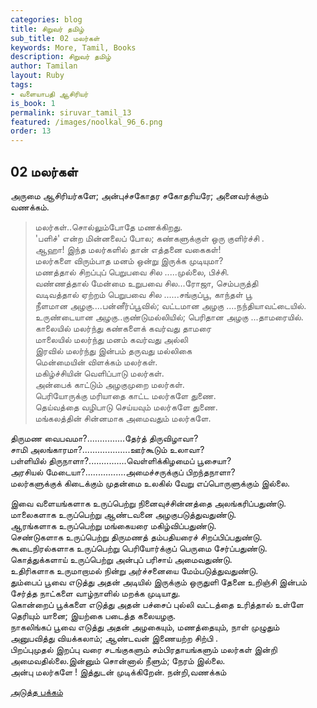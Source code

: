 ```yaml
---
categories: blog
title: சிறுவர் தமிழ்
sub_title: 02 மலர்கள்
keywords: More, Tamil, Books
description: சிறுவர் தமிழ்
author: Tamilan
layout: Ruby
tags:
- வளையாபதி ஆசிரியர்
is_book: 1
permalink: siruvar_tamil_13
featured: /images/noolkal_96_6.png
order: 13
---
```

## 02 மலர்கள்

அருமை ஆசிரியர்களே; அன்புச்சகோதர சகோதரியரே; அனைவர்க்கும்  
வணக்கம்.

> மலர்கள்..சொல்லும்போதே மணக்கிறது.  
>  'பளிச்' என்ற மின்னலைப் போல; கண்களுக்குள் ஒரு குளிர்ச்சி .  
>  ஆஹா! இந்த மலர்களில் தான் எத்தனை வகைகள்!  
>  மலர்களை விரும்பாத மனம் ஒன்று இருக்க முடியுமா?  
>  மணத்தால் சிறப்புப் பெறுபவை சில .....முல்லை, பிச்சி.  
>  வண்ணத்தால் மேன்மை உறுபவை சில...ரோஜா, செம்பருத்தி  
>  வடிவத்தால் ஏற்றம் பெறுபவை சில ......சங்குப்பூ, காந்தள் பூ  
>  நீளமான அழகு....பன்னீர்ப்பூவில்; வட்டமான அழகு ....நந்தியாவட்டையில்.  
>  உருண்டையான அழகு..குண்டுமல்லியில்; பெரிதான அழகு ...தாமரையில்.  
>  காலையில் மலர்ந்து கண்களைக் கவர்வது தாமரை  
>  மாலையில் மலர்ந்து மனம் கவர்வது அல்லி  
>  இரவில் மலர்ந்து இன்பம் தருவது மல்லிகை  
>  மென்மையின் விளக்கம் மலர்கள்.  
>  மகிழ்ச்சியின் வெளிப்பாடு மலர்கள்.  
>  அன்பைக் காட்டும் அழகுமுறை மலர்கள்.  
>  பெரியோருக்கு மரியாதை காட்ட மலர்களே துணை.  
>  தெய்வத்தை வழிபாடு செய்யவும் மலர்களே துணை.  
>  மங்கலத்தின் சின்னமாக அமைவதும் மலர்களே.

திருமண வைபவமா?...............தேர்த் திருவிழாவா?  
சாமி அலங்காரமா?...................ஊர்கூடும் உலாவா?  
பள்ளியில் திருநாளா?...............வெள்ளிக்கிழமைப் பூசையா?  
அரசியல் மேடையா?................அமைச்சருக்குப் பிறந்தநாளா?  
மலர்களுக்குக் கிடைக்கும் முதன்மை உலகில் வேறு எப்பொருளுக்கும் இல்லை.

இவை வளையங்களாக உருப்பெற்று நினைவுச்சின்னத்தை அலங்கரிப்பதுண்டு.  
மாலைகளாக உருப்பெற்று ஆண்டவனை அழகுபடுத்துவதுண்டு.  
ஆரங்களாக உருப்பெற்று மங்கையரை மகிழ்விப்பதுண்டு.  
செண்டுகளாக உருப்பெற்று திருமணத் தம்பதியரைச் சிறப்பிப்பதுண்டு.  
கூடைநிரல்களாக உருப்பெற்று பெரியோர்க்குப் பெருமை சேர்ப்பதுண்டு.  
கொத்துக்களாய் உருப்பெற்று அன்புப் பரிசாய் அமைவதுண்டு.  
உதிரிகளாக உருமாறாமல் நின்று அர்ச்சனையை மேம்படுத்துவதுண்டு.  
தும்பைப் பூவை எடுத்து அதன் அடியில் இருக்கும் ஒருதுளி தேனை உறிஞ்சி இன்பம் சேர்த்த நாட்களை வாழ்நாளில் மறக்க முடியாது.  
கொன்றைப் பூக்களை எடுத்து அதன் பச்சைப் புல்லி வட்டத்தை உரித்தால் உள்ளே தெரியும் யானை; இயற்கை படைத்த கலையழகு.  
நாகலிங்கப் பூவை எடுத்து அதன் அழகையும், மணத்தையும், நாள் முழுதும் அனுபவித்து வியக்கலாம்; ஆண்டவன் இணையற்ற சிற்பி .  
பிறப்புமுதல் இறப்பு வரை சடங்குகளும் சம்பிரதாயங்களும் மலர்கள் இன்றி அமைவதில்லை.இன்னும் சொன்னால் நீளும்; நேரம் இல்லை.  
அன்பு மலர்களே ! இத்துடன் முடிக்கிறேன். நன்றி,வணக்கம்

[அடுத்த பக்கம்](siruvar_tamil_14)